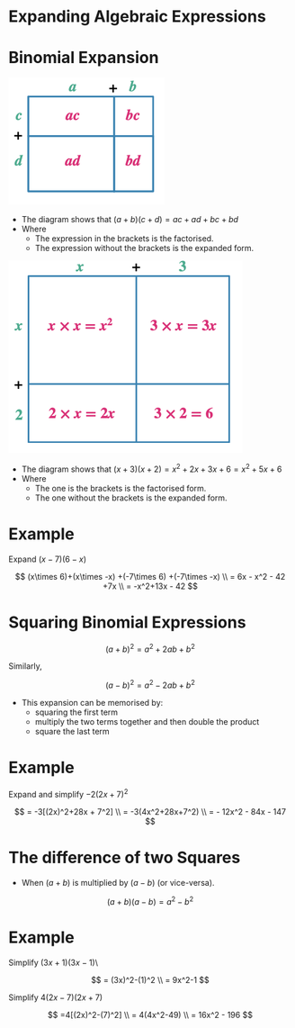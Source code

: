 # Expanding Algebraic Expressions

# Binomial Expansion

![image.png](Subject-Notes/Mathematics/Expanding%20Algebraic%20Expressions%20c71038bc5eec4535be64d706e08cf4b4/image.png)

- The diagram shows that $(a+b)(c+d) = ac+ad+bc+bd$
- Where
    - The expression in the brackets is the factorised.
    - The expression without the brackets is the expanded form.

![image.png](Subject-Notes/Mathematics/Expanding%20Algebraic%20Expressions%20c71038bc5eec4535be64d706e08cf4b4/image%201.png)

- The diagram shows that $(x+3)(x+2) = x^2+2x+3x+6  = x^2+5x+6$
- Where
    - The one is the brackets is the factorised form.
    - The one without the brackets is the expanded form.

# Example

Expand $(x-7)(6-x)$

$$
(x\times 6)+(x\times -x) +(-7\times 6) +(-7\times -x) \\  = 6x - x^2 - 42 +7x \\ = -x^2+13x - 42
$$

# Squaring Binomial Expressions

$$
(a+b)^2=a^2+2ab+b^2
$$

Similarly,

$$
(a-b)^2 = a^2-2ab+b^2
$$

- This expansion can be memorised by:
    - squaring the first term
    - multiply the two terms together and then double the product
    - square the last term

# Example

Expand and simplify $-2(2x+7)^2$

$$
= -3[(2x)^2+28x + 7^2] \\ = -3(4x^2+28x+7^2) \\ = - 12x^2 - 84x - 147
$$

# The difference of two Squares

- When $(a+b)$ is multiplied by $(a-b)$ (or vice-versa).

$$
(a+b)(a-b) = a^2-b^2
$$

# Example

Simplify $(3x+1)(3x-1)$\

$$
= (3x)^2-(1)^2 \\ = 9x^2-1
$$

Simplify $4(2x-7)(2x+7)$

$$
=4[(2x)^2-(7)^2] \\ = 4(4x^2-49) \\ = 16x^2 - 196
$$